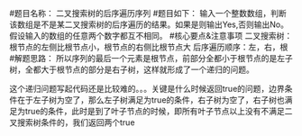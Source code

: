 #题目名称：
二叉搜索树的后序遍历序列
#题目如下：
输入一个整数数组，判断该数组是不是某二叉搜索树的后序遍历的结果。如果是则输出Yes,否则输出No。假设输入的数组的任意两个数字都互不相同。
#核心要点&注意事项
二叉搜索树：根节点的左侧比根节点小，根节点的右侧比根节点大
后序遍历顺序：左，右，根
#解题思路：
所以序列的最后一个元素是根节点，前部分全都小于根节点的是左子树，全都大于根节点的部分是右子树，这样就形成了一个递归的问题。

这个递归问题写起代码还是比较难的。。。关键是什么时候返回true的问题，边界条件在于左子树为空了，那么左子树满足为true的条件，右子树为空了，右子树也满足为true的条件，此时是到了叶子节点的时候，即所有叶子节点以上没有不满足二叉搜索树条件的，我们返回两个true
